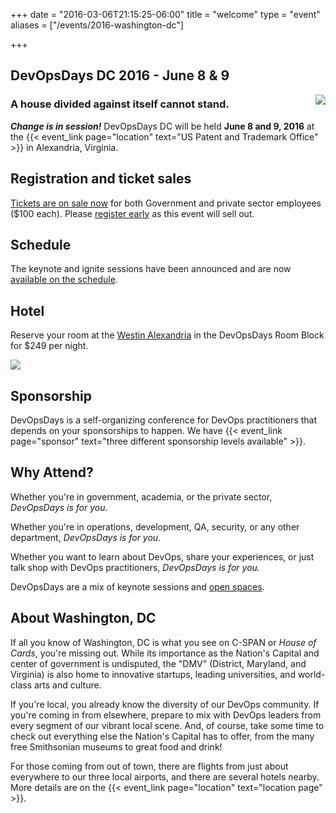 +++
date = "2016-03-06T21:15:25-06:00"
title = "welcome"
type = "event"
aliases = ["/events/2016-washington-dc"]


+++


## DevOpsDays DC 2016 - June 8 &amp; 9

<img src="/events/2016-washington-dc/logo.png" style="float:right"/>

### A house divided against itself cannot stand.

**_Change is in session!_**
DevOpsDays DC will be held **June 8 and 9, 2016** at the {{< event_link page="location"
text="US Patent and Trademark Office" >}} in Alexandria, Virginia.

## Registration and ticket sales

[Tickets are on sale now](https://devopsdaysdc2016.busyconf.com/bookings/new)
for both Government and private sector employees ($100 each).  Please [register
early](https://devopsdaysdc2016.busyconf.com/bookings/new) as this event will
sell out.

## Schedule

The keynote and ignite sessions have been announced and are now [available on
the schedule](http://devopsdaysdc2016.busyconf.com/schedule).

## Hotel

Reserve your room at the [Westin
Alexandria](https://www.starwoodmeeting.com/events/start.action?id=1604145506&key=15F5399A)
in the DevOpsDays Room Block for $249 per night.

<a href="https://www.starwoodmeeting.com/events/start.action?id=1604145506&key=15F5399A"><img src="/events/2016-washington-dc/wes1718ex.109692_lg.jpg"></a>

## Sponsorship

DevOpsDays is a self-organizing conference for DevOps practitioners that depends
on your sponsorships to happen.  We have {{< event_link page="sponsor"
text="three different sponsorship levels available" >}}.

## Why Attend?

Whether you're in government, academia, or the private sector, _DevOpsDays is
for you._

Whether you're in operations, development, QA, security, or any other
department, _DevOpsDays is for you._

Whether you want to learn about DevOps, share your experiences, or just talk
shop with DevOps practitioners, _DevOpsDays is for you._

DevOpsDays are a mix of keynote sessions and [open
spaces](http://en.wikipedia.org/wiki/Open_Space_Technology).

## About Washington, DC

If all you know of Washington, DC is what you see on C-SPAN or _House of Cards_,
you're missing out. While its importance as the Nation's Capital and center of
government is undisputed, the "DMV" (District, Maryland, and Virginia) is also
home to innovative startups, leading universities, and world-class arts and
culture.

If you're local, you already know the diversity of our DevOps community. If
you're coming in from elsewhere, prepare to mix with DevOps leaders from every
segment of our vibrant local scene. And, of course, take some time to check out
everything else the Nation's Capital has to offer, from the many free
Smithsonian museums to great food and drink!

For those coming from out of town, there are flights from just about everywhere
to our three local airports, and there are several hotels nearby. More details
are on the {{< event_link page="location" text="location page" >}}.
